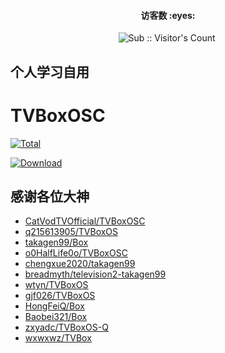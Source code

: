 <h4 align="center">访客数 :eyes:</h4>

<p align="center">
<img  src="https://profile-counter.glitch.me/TV_Actions/count.svg" alt="Sub :: Visitor's Count" />
 <img width=0 height=0 src="https://profile-counter.glitch.me/wwz09/count.svg" alt="wwz09:: Visitor's Count" />
</p>


## 个人学习自用

# TVBoxOSC

[![Total](https://shields.io/github/downloads/wwz09/TV_Actions/total?logo=Bookmeter&label=releases&logoColor=yellow&color=yellow)](https://github.com/wwz09/TV_Actions/releases)

[![Download](https://img.shields.io/github/v/release/wwz09/TV_Actions?color=orange&logoColor=orange&label=Download&logo=DocuSign)](https://github.com/wwz09/TV_Actions/releases/latest) 


## 感谢各位大神

- [CatVodTVOfficial/TVBoxOSC](https://github.com/CatVodTVOfficial/TVBoxOSC)
- [q215613905/TVBoxOS](https://github.com/q215613905/TVBoxOS) 
- [takagen99/Box](https://github.com/takagen99/Box)
- [o0HalfLife0o/TVBoxOSC](https://github.com/o0HalfLife0o/TVBoxOSC)
- [chengxue2020/takagen99](https://github.com/chengxue2020/takagen99)
- [breadmyth/television2-takagen99](https://github.com/breadmyth/television2-takagen99)
- [wtyn/TVBoxOS](https://github.com/wtyn/TVBoxOS)
- [gjf026/TVBoxOS](https://github.com/gjf026/TVBoxOS)
- [HongFeiQ/Box](https://github.com/HongFeiQ/Box)
- [Baobei321/Box](https://github.com/Baobei321/Box)
- [zxyadc/TVBoxOS-Q](https://github.com/zxyadc/TVBoxOS-Q)
- [wxwxwz/TVBox](https://github.com/wxwxwz/TVBox)
